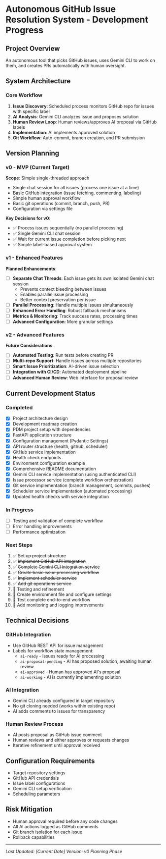 # Autonomous GitHub Issue Resolution System - Development Progress

## Project Overview
An autonomous tool that picks GitHub issues, uses Gemini CLI to work on them, and creates PRs automatically with human oversight.

## System Architecture

### Core Workflow
1. **Issue Discovery**: Scheduled process monitors GitHub repo for issues with specific label
2. **AI Analysis**: Gemini CLI analyzes issue and proposes solution 
3. **Human Review Loop**: Human reviews/approves AI proposal via GitHub labels
4. **Implementation**: AI implements approved solution
5. **Git Workflow**: Auto-commit, branch creation, and PR submission

## Version Planning

### v0 - MVP (Current Target)
**Scope**: Simple single-threaded approach
- Single chat session for all issues (process one issue at a time)
- Basic GitHub integration (issue fetching, commenting, labeling)
- Simple human approval workflow
- Basic git operations (commit, branch, push, PR)
- Configuration via settings file

**Key Decisions for v0**:
- ✅ Process issues sequentially (no parallel processing)
- ✅ Single Gemini CLI chat session
- ✅ Wait for current issue completion before picking next
- ✅ Simple label-based approval system

### v1 - Enhanced Features
**Planned Enhancements**:
- [ ] **Separate Chat Threads**: Each issue gets its own isolated Gemini chat session
  - Prevents context bleeding between issues
  - Enables parallel issue processing
  - Better context preservation per issue
- [ ] **Parallel Processing**: Handle multiple issues simultaneously
- [ ] **Enhanced Error Handling**: Robust fallback mechanisms
- [ ] **Metrics & Monitoring**: Track success rates, processing times
- [ ] **Advanced Configuration**: More granular settings

### v2 - Advanced Features
**Future Considerations**:
- [ ] **Automated Testing**: Run tests before creating PR
- [ ] **Multi-repo Support**: Handle issues across multiple repositories
- [ ] **Smart Issue Prioritization**: AI-driven issue selection
- [ ] **Integration with CI/CD**: Automated deployment pipeline
- [ ] **Advanced Human Review**: Web interface for proposal review

## Current Development Status

### Completed
- [x] Project architecture design
- [x] Development roadmap creation
- [x] PDM project setup with dependencies
- [x] FastAPI application structure
- [x] Configuration management (Pydantic Settings)
- [x] API router structure (health, github, scheduler)
- [x] GitHub service implementation
- [x] Health check endpoints
- [x] Environment configuration example
- [x] Comprehensive README documentation
- [x] Gemini CLI service implementation (using authenticated CLI)
- [x] Issue processor service (complete workflow orchestration)
- [x] Git service implementation (branch management, commits, pushes)
- [x] Scheduler service implementation (automated processing)
- [x] Updated health checks with service integration

### In Progress
- [ ] Testing and validation of complete workflow
- [ ] Error handling improvements
- [ ] Performance optimization

### Next Steps
1. ✅ ~~Set up project structure~~
2. ✅ ~~Implement GitHub API integration~~
3. ✅ ~~Complete Gemini CLI integration service~~
4. ✅ ~~Create basic issue processing workflow~~
5. ✅ ~~Implement scheduler service~~
6. ✅ ~~Add git operations service~~
7. 🔄 Testing and refinement
8. 🔄 Create environment file and configure settings
9. 🔄 Test complete end-to-end workflow
10. 🔄 Add monitoring and logging improvements

## Technical Decisions

### GitHub Integration
- Use GitHub REST API for issue management
- Labels for workflow state management:
  - `ai-ready` - Issues ready for AI processing
  - `ai-proposal-pending` - AI has proposed solution, awaiting human review
  - `ai-approved` - Human has approved AI's proposal
  - `ai-working` - AI is currently implementing solution

### AI Integration
- Gemini CLI already configured in target repository
- No git cloning needed (works within existing repo)
- AI adds comments to issues for transparency

### Human Review Process
- AI posts proposal as GitHub issue comment
- Human reviews and either approves or requests changes
- Iterative refinement until approval received

## Configuration Requirements
- Target repository settings
- GitHub API credentials
- Issue label configurations
- Gemini CLI setup verification
- Scheduling parameters

## Risk Mitigation
- Human approval required before any code changes
- All AI actions logged as GitHub comments
- Git branch isolation for each issue
- Rollback capabilities

---

*Last Updated: [Current Date]*
*Version: v0 Planning Phase* 